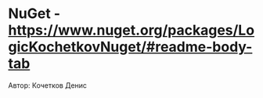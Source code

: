 # NuGet - https://www.nuget.org/packages/LogicKochetkovNuget/#readme-body-tab
Автор: Кочетков Денис

